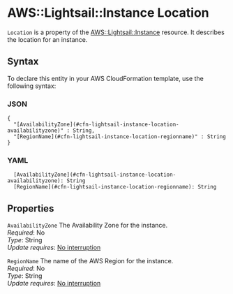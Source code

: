 # AWS::Lightsail::Instance Location<a name="aws-properties-lightsail-instance-location"></a>

`Location` is a property of the [AWS::Lightsail::Instance](https://docs.aws.amazon.com/AWSCloudFormation/latest/UserGuide/aws-resource-lightsail-instance.html) resource\. It describes the location for an instance\.

## Syntax<a name="aws-properties-lightsail-instance-location-syntax"></a>

To declare this entity in your AWS CloudFormation template, use the following syntax:

### JSON<a name="aws-properties-lightsail-instance-location-syntax.json"></a>

```
{
  "[AvailabilityZone](#cfn-lightsail-instance-location-availabilityzone)" : String,
  "[RegionName](#cfn-lightsail-instance-location-regionname)" : String
}
```

### YAML<a name="aws-properties-lightsail-instance-location-syntax.yaml"></a>

```
  [AvailabilityZone](#cfn-lightsail-instance-location-availabilityzone): String
  [RegionName](#cfn-lightsail-instance-location-regionname): String
```

## Properties<a name="aws-properties-lightsail-instance-location-properties"></a>

`AvailabilityZone` <a name="cfn-lightsail-instance-location-availabilityzone"></a>
The Availability Zone for the instance\.  
_Required_: No  
_Type_: String  
_Update requires_: [No interruption](https://docs.aws.amazon.com/AWSCloudFormation/latest/UserGuide/using-cfn-updating-stacks-update-behaviors.html#update-no-interrupt)

`RegionName` <a name="cfn-lightsail-instance-location-regionname"></a>
The name of the AWS Region for the instance\.  
_Required_: No  
_Type_: String  
_Update requires_: [No interruption](https://docs.aws.amazon.com/AWSCloudFormation/latest/UserGuide/using-cfn-updating-stacks-update-behaviors.html#update-no-interrupt)

